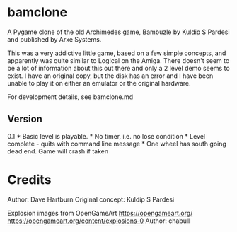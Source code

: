 # bamclone
A Pygame clone of the old Archimedes game, Bambuzle by Kuldip S Pardesi and published by Arxe Systems.

This was a very addictive little game, based on a few simple concepts, and apparently was quite similar to Log!cal on the Amiga. There doesn't seem to be a lot of information about this out there and only a 2 level demo seems to exist. I have an original copy, but the disk has an error and I have been unable to play it on either an emulator or the original hardware.

For development details, see bamclone.md

Version
-------
0.1         * Basic level is playable.
            * No timer, i.e. no lose condition
            * Level complete - quits with command line message
            * One wheel has south going dead end. Game will crash if taken

Credits
=======

Author: Dave Hartburn
Original concept: Kuldip S Pardesi

Explosion images from OpenGameArt
https://opengameart.org/
https://opengameart.org/content/explosions-0
Author: chabull
